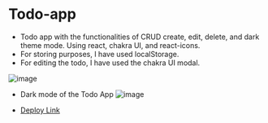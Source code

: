 # Todo-app
- Todo app with the functionalities of CRUD create, edit, delete, and dark theme mode. Using react, chakra UI, and react-icons.
- For storing purposes, I have used localStorage.
- For editing the todo, I have used the chakra UI modal.

![image](https://user-images.githubusercontent.com/103576706/221360693-e7734a25-ecc3-4ce2-b418-4ab6253c3550.png)
- Dark mode of the Todo App 
![image](https://user-images.githubusercontent.com/103576706/221360769-e868fd5e-fdec-4659-b563-c1fbacd504d9.png)

- [Deploy Link]()